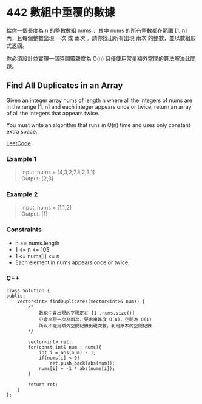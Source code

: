 # 442 數組中重覆的數據

給你一個長度為 n 的整數數組 nums ，其中 nums 的所有整數都在範圍 [1, n] 內，且每個整數出現 一次 或 兩次 。請你找出所有出現 兩次 的整數，並以數組形式返回。

你必須設計並實現一個時間覆雜度為 O(n) 且僅使用常量額外空間的算法解決此問題。

## Find All Duplicates in an Array

Given an integer array nums of length n where all the integers of nums are in the range [1, n] and each integer appears once or twice, return an array of all the integers that appears twice.

You must write an algorithm that runs in O(n) time and uses only constant extra space.

[LeetCode](https://leetcode.cn/problems/find-all-duplicates-in-an-array/)

### Example 1

>Input: nums = [4,3,2,7,8,2,3,1]  
Output: [2,3]  

### Example 2

> Input: nums = [1,1,2]  
Output: [1]  


### Constraints

* n == nums.length
* 1 <= n <= 105
* 1 <= nums[i] <= n
* Each element in nums appears once or twice.



### C++ 

```
class Solution {
public:
    vector<int> findDuplicates(vector<int>& nums) {
        /*
            數組中會出現的字現定在 [1 ,nums.size()]
            只會出現一次及兩次，要求複雜度 O(n)，空間為 O(1)
            所以不能用額外空間紀錄出現次數，利用原本的空間紀錄
        */

        vector<int> ret;
        for(const int& num : nums){
            int i = abs(num) - 1;
            if(nums[i] < 0)
                ret.push_back(abs(num));
            nums[i] = -1 * abs(nums[i]);
        }

        return ret;
    }
};
```
